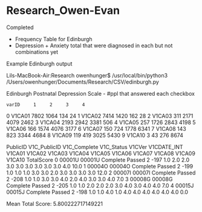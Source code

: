 # Research_Owen-Evan

Completed 
  - Frequency Table for Edinburgh
  - Depression + Anxiety total that were diagnosed in each but not combinations yet






Example Edinburgh output

Lils-MacBook-Air:Research owenhunger$ /usr/local/bin/python3 /Users/owenhunger/Documents/Research/CSV/edinburgh.py

 Edinburgh Postnatal Depression Scale - #ppl that answered each checkbox 

    varID     1     2     3     4
0  V1CA01  7802  1064   134    24
1  V1CA02  7414  1420   162    28
2  V1CA03   311  2171  4079  2462
3  V1CA04  2193  2942  3381   506
4  V1CA05   257  1726  2843  4198
5  V1CA06   166  1574  4076  3177
6  V1CA07   150   724  1778  6341
7  V1CA08   143   823  3344  4684
8  V1CA09   119   419  3025  5430
9  V1CA10     3    43   276  8674 

  PublicID V1C_PublicID V1C_Complete V1C_Status V1CVer  V1CDATE_INT  V1CA01  V1CA02  V1CA03  V1CA04  V1CA05  V1CA06  V1CA07  V1CA08  V1CA09  V1CA10  TotalScore
0   00001U       00001U     Complete     Passed      2         -197     1.0     2.0     2.0     3.0     3.0     3.0     3.0     3.0     3.0     4.0        10.0
1   00004O       00004O     Complete     Passed      2         -199     1.0     1.0     1.0     3.0     3.0     2.0     3.0     3.0     3.0     3.0        12.0
2   00007I       00007I     Complete     Passed      2         -208     1.0     1.0     3.0     3.0     4.0     2.0     4.0     3.0     3.0     4.0         7.0
3   00008G       00008G     Complete     Passed      2         -205     1.0     1.0     2.0     2.0     2.0     3.0     4.0     3.0     4.0     4.0         7.0
4   00015J       00015J     Complete     Passed      2         -198     1.0     1.0     4.0     1.0     4.0     4.0     4.0     4.0     4.0     4.0         0.0

 Mean Total Score: 5.800222717149221 
